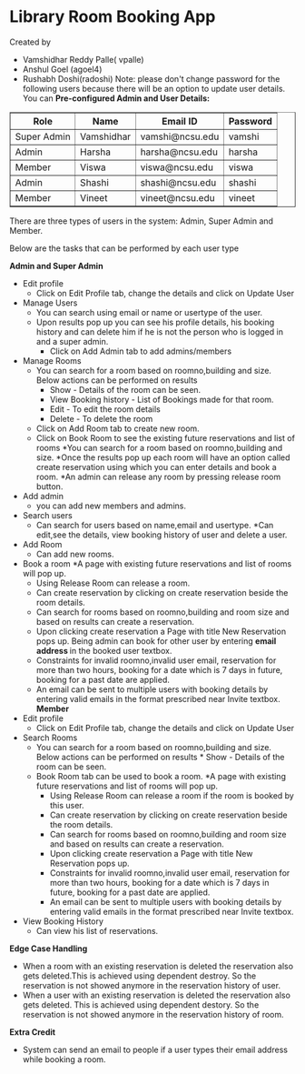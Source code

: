# Library Room Booking App
Created by 
- Vamshidhar Reddy Palle( vpalle)
- Anshul Goel (agoel4)
- Rushabh Doshi(radoshi)
Note: please don't change password for the following users because there will be an option to update user details.
You can 
<b>Pre-configured Admin and User Details:</b>
<table border=1>
	<th> Role </th>
	<th> Name </th>
	<th> Email ID </th>
	<th> Password </th>
	<tr> <td> Super Admin <td> Vamshidhar <td>vamshi@ncsu.edu <td> vamshi</tr>
	<tr> <td> Admin <td> Harsha <td>harsha@ncsu.edu <td> harsha</tr>
	<tr> <td> Member <td> Viswa <td>viswa@ncsu.edu <td> viswa</tr>
	<tr> <td> Admin <td> Shashi <td>shashi@ncsu.edu <td> shashi</tr>
	<tr> <td> Member <td> Vineet <td>vineet@ncsu.edu <td> vineet</tr>

</table>

There are three types of users in the system: Admin, Super Admin and Member.

Below are the tasks that can be performed by each user type

<b> Admin and Super Admin</b>
- Edit profile
	* Click on Edit Profile tab, change the details and click on Update User
- Manage Users
	* You can search using email or name or usertype of the user.
  * Upon results pop up you can see his profile details, his booking history and can delete him if he is not the person
    who is logged in and a super admin.
	* Click on Add Admin tab to add admins/members
- Manage Rooms
	* You can search for a room based on roomno,building and size. Below actions can be performed on results
		* Show - Details of the room can be seen.
		* View Booking history - List of Bookings made for that room.
		* Edit - To edit the room details
		* Delete - To delete the room
	* Click on Add Room tab to create new room. 
  * Click on Book Room to see the existing future reservations and list of rooms
    *You can search for a room based on roomno,building and size.
    *Once the results pop up each room will have an option called create reservation using which you can enter details and book a room.
    *An admin can release any room by pressing release room button.
- Add admin
    * you can add new members and admins.
- Search users
    * Can search for users based on name,email and usertype.
      *Can edit,see the details, view booking history of user and delete a user.
- Add Room
    * Can add new rooms.
- Book a room
    *A page with existing future reservations and list of rooms will pop up.
    * Using Release Room can release a room.
    * Can create reservation by clicking on create reservation beside the room details.
    * Can search for rooms based on roomno,building and room size and based on results can create a reservation.
    * Upon clicking create reservation a Page with title New Reservation pops up. Being admin can book for other user by entering 
    	<b> email address </b> in the booked user textbox.
    * Constraints for invalid roomno,invalid user email, reservation for more than two hours, booking for a date which is 
       7 days in future, booking for a past date are applied.
    * An email can be sent to multiple users with booking details by entering valid emails in the format prescribed
      near Invite textbox. <br>
<b> Member </b>
- Edit profile
	* Click on Edit Profile tab, change the details and click on Update User
- Search Rooms
  * You can search for a room based on roomno,building and size. Below actions can be performed on results
		  * Show - Details of the room can be seen.
  * Book Room tab can be used to book a room.
    *A page with existing future reservations and list of rooms will pop up.
    * Using Release Room can release a room if the room is booked by this user.
    * Can create reservation by clicking on create reservation beside the room details.
    * Can search for rooms based on roomno,building and room size and based on results can create a reservation.
    * Upon clicking create reservation a Page with title New Reservation pops up. 
    * Constraints for invalid roomno,invalid user email, reservation for more than two hours, booking for a date which is 
       7 days in future, booking for a past date are applied.
    * An email can be sent to multiple users with booking details by entering valid emails in the format prescribed
      near Invite textbox.
- View Booking History
	* Can view his list of reservations.


<b> Edge Case Handling </b>
- When a room with an existing reservation is deleted the reservation also gets deleted.This is achieved using dependent destroy. 
  So the reservation is not showed anymore in the reservation history of user.
- When a user with an existing reservation is deleted the reservation also gets deleted. This is achieved using dependent destory.
  So the reservation is not showed anymore in the reservation history of room. 



<b> Extra Credit </b>
- System can send an email to people if a user types their email address while booking a room.
